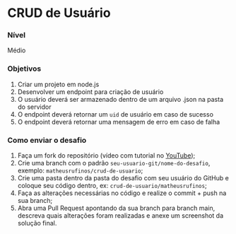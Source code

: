 # CRUD de Usuário

### Nível

Médio

### Objetivos

1. Criar um projeto em node.js
2. Desenvolver um endpoint para criação de usuário
3. O usuário deverá ser armazenado dentro de um arquivo .json na pasta do servidor
4. O endpoint deverá retornar um `uid` de usuário em caso de sucesso
5. O endpoint deverá retornar uma mensagem de erro em caso de falha

### Como enviar o desafio

1. Faça um fork do repositório (vídeo com tutorial no [YouTube](https://www.youtube.com/watch?v=l1rwvDvD1og));
2. Crie uma branch com o padrão `seu-usuario-git/nome-do-desafio`, exemplo: `matheusrufinos/crud-de-usuario`;
3. Crie uma pasta dentro da pasta do desafio com seu usuário do GitHub e coloque seu código dentro, ex: `crud-de-usuario/matheusrufinos`;
4. Faça as alterações necessárias no código e realize o commit + push na sua branch;
5. Abra uma Pull Request apontando da sua branch para branch main, descreva quais alterações foram realizadas e anexe um screenshot da solução final.
